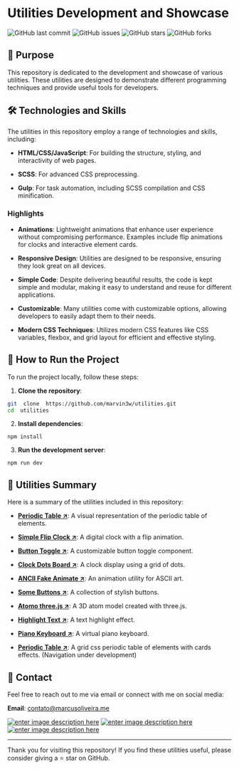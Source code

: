 
# Utilities Development and Showcase

![GitHub last commit](https://img.shields.io/github/last-commit/marvin3w/utilities) ![GitHub issues](https://img.shields.io/github/issues/marvin3w/utilities) ![GitHub stars](https://img.shields.io/github/stars/marvin3w/utilities) ![GitHub forks](https://img.shields.io/github/forks/marvin3w/utilities)

## 📜 Purpose

This repository is dedicated to the development and showcase of various utilities. These utilities are designed to demonstrate different programming techniques and provide useful tools for developers.

## 🛠️ Technologies and Skills

The utilities in this repository employ a range of technologies and skills, including:

-  **HTML/CSS/JavaScript**: For building the structure, styling, and interactivity of web pages.

-  **SCSS**: For advanced CSS preprocessing.

-  **Gulp**: For task automation, including SCSS compilation and CSS minification.

### Highlights

-  **Animations**: Lightweight animations that enhance user experience without compromising performance. Examples include flip animations for clocks and interactive element cards.

-  **Responsive Design**: Utilities are designed to be responsive, ensuring they look great on all devices.

-  **Simple Code**: Despite delivering beautiful results, the code is kept simple and modular, making it easy to understand and reuse for different applications.

-  **Customizable**: Many utilities come with customizable options, allowing developers to easily adapt them to their needs.

-  **Modern CSS Techniques**: Utilizes modern CSS features like CSS variables, flexbox, and grid layout for efficient and effective styling.

## 🚀 How to Run the Project

To run the project locally, follow these steps:


1.  **Clone the repository**:

```sh
git  clone  https://github.com/marvin3w/utilities.git
cd  utilities
```

2.  **Install dependencies**:

`npm install`

3.  **Run the development server**:

`npm run dev`

## 📂 Utilities Summary

Here is a summary of the utilities included in this repository:

-  **[Periodic Table ↗️](https://marvin3w.github.io/utilities/periodic-table/)**: A visual representation of the periodic table of elements. 

-  **[Simple Flip Clock ↗️](https://marvin3w.github.io/utilities/simple-flip-clock)**: A digital clock with a flip animation.

-  **[Button Toggle ↗️](https://marvin3w.github.io/utilities/btn-toggle/)**: A customizable button toggle component. 

-  **[Clock Dots Board ↗️](https://marvin3w.github.io/utilities/clock-dots-board/)**: A clock display using a grid of dots.

-  **[ANCII Fake Animate ↗️](https://marvin3w.github.io/utilities/ascii-fake-animate/)**: An animation utility for ASCII art.

-  **[Some Buttons ↗️](https://marvin3w.github.io/utilities/some-buttons/)**: A collection of stylish buttons.

-  **[Atomo three.js ↗️](https://marvin3w.github.io/utilities/atomo-threejs/)**: A 3D atom model created with three.js. 

-  **[Highlight Text ↗️](https://marvin3w.github.io/utilities/highlight-text/)**: A text highlight effect.

-  **[Piano Keyboard ↗️](https://marvin3w.github.io/utilities/piano/)**: A virtual piano keyboard.

-  **[Periodic Table ↗️](https://marvin3w.github.io/utilities/periodic-table/)**: A grid css periodic table of elements with cards effects. (Navigation under development)

  

## 📧 Contact  

Feel free to reach out to me via email or connect with me on social media:

**Email**: contato@marcusoliveira.me

[![enter image description here](https://img.shields.io/badge/LinkedIn-0A66C2.svg?style=for-the-badge&logo=LinkedIn&logoColor=white)](https://www.linkedin.com/in/marcus-de-oliveira/) [![enter image description here](https://img.shields.io/badge/GitHub-181717.svg?style=for-the-badge&logo=GitHub&logoColor=white)](https://github.com/marvin3w/) [![enter image description here](https://img.shields.io/badge/CodePen-000000.svg?style=for-the-badge&logo=CodePen&logoColor=white)](https://codepen.io/marvin3w/)

----------

Thank you for visiting this repository! If you find these utilities useful, please consider giving a ⭐️ star on GitHub.
